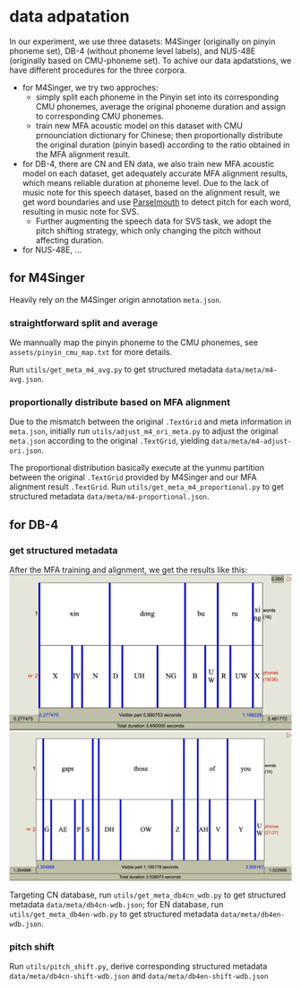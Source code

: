 # data adpatation

In our experiment, we use three datasets: M4Singer (originally on pinyin phoneme set), DB-4 (without phoneme level labels), and NUS-48E (originally based on CMU-phoneme set). To achive our data apdatstions, we have different procedures for the three corpora.
- for M4Singer, we try two approches:
    - simply split each phoneme in the Pinyin set into its corresponding CMU phonemes, average the original phoneme duration and assign to corresponding CMU phonemes.
    - train new MFA acoustic model on this dataset with CMU prnounciation dictionary for Chinese; then proportionally distribute the original duration (pinyin based) according to the ratio obtained in the MFA alignment result.
- for DB-4, there are CN and EN data, we also train new MFA acoustic model on each dataset, get adequately accurate MFA alignment results, which means reliable duration at phoneme level. Due to the lack of music note for this speech dataset, based on the alignment result, we get word boundaries and use [Parselmouth](https://parselmouth.readthedocs.io/en/stable/api_reference.html#parselmouth.Sound.to_pitch_cc) to detect pitch for each word, resulting in music note for SVS.
    - Further augmenting the speech data for SVS task, we adopt the pitch shifting strategy, which only changing the pitch without affecting duration.
- for NUS-48E, ...

## for M4Singer
Heavily rely on the M4Singer origin annotation `meta.json`.

### straightforward split and average
We mannually map the pinyin phoneme to the CMU phonemes, see `assets/pinyin_cmu_map.txt` for more details.

Run `utils/get_meta_m4_avg.py` to get structured metadata `data/meta/m4-avg.json`.

### proportionally distribute based on MFA alignment
Due to the mismatch between the original `.TextGrid` and meta information in `meta.json`, initially run `utils/adjust_m4_ori_meta.py` to adjust the original `meta.json` according to the original `.TextGrid`, yielding `data/meta/m4-adjust-ori.json`.

The proportional distribution basically execute at the yunmu partition between the original `.TextGrid` provided by M4Singer and our MFA alignment result `.TextGrid`. Run `utils/get_meta_m4_proportional.py` to get structured metadata `data/meta/m4-proportional.json`.

## for DB-4
### get structured metadata
After the MFA training and alignment, we get the results like this:
![db4-cn-alignment result](../assets/align-result-db4-cn.jpg)
![db4-en-alignment result](../assets/align-result-db4-en.jpg)

Targeting CN database, run `utils/get_meta_db4cn_wdb.py` to get structured metadata `data/meta/db4cn-wdb.json`; for EN database, run `utils/get_meta_db4en-wdb.py` to get structured metadata `data/meta/db4en-wdb.json`.

### pitch shift

Run `utils/pitch_shift.py`, derive corresponding structured metadata `data/meta/db4cn-shift-wdb.json` and `data/meta/db4en-shift-wdb.json`





